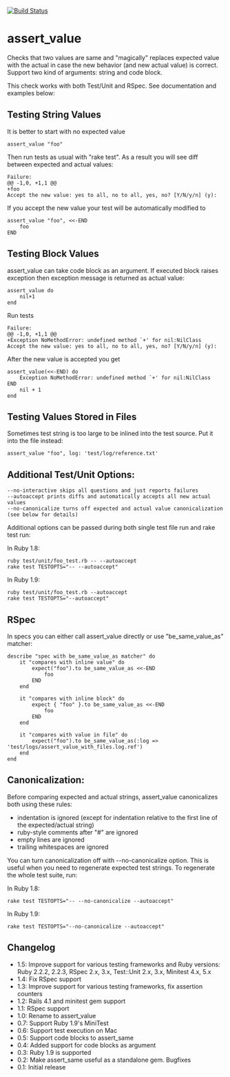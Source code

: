 [![Build Status](https://travis-ci.org/acunote/assert_value.svg?branch=master)](https://travis-ci.org/acunote/assert_value)

# assert_value

Checks that two values are same and "magically" replaces expected value
with the actual in case the new behavior (and new actual value) is correct.
Support two kind of arguments: string and code block.

This check works with both Test/Unit and RSpec. See documentation and examples below:

## Testing String Values

It is better to start with no expected value

    assert_value "foo"

Then run tests as usual with "rake test". As a result you will see
diff between expected and actual values:

    Failure:
    @@ -1,0, +1,1 @@
    +foo
    Accept the new value: yes to all, no to all, yes, no? [Y/N/y/n] (y):

If you accept the new value your test will be automatically modified to

    assert_value "foo", <<-END
        foo
    END

## Testing Block Values

assert_value can take code block as an argument. If executed block raises exception then
exception message is returned as actual value:

    assert_value do
        nil+1
    end

Run tests

    Failure:
    @@ -1,0, +1,1 @@
    +Exception NoMethodError: undefined method `+' for nil:NilClass
    Accept the new value: yes to all, no to all, yes, no? [Y/N/y/n] (y): 

After the new value is accepted you get

    assert_value(<<-END) do
        Exception NoMethodError: undefined method `+' for nil:NilClass
    END
        nil + 1
    end

## Testing Values Stored in Files

Sometimes test string is too large to be inlined into the test source. Put it into the file instead:

    assert_value "foo", log: 'test/log/reference.txt'

## Additional Test/Unit Options:

    --no-interactive skips all questions and just reports failures
    --autoaccept prints diffs and automatically accepts all new actual values
    --no-canonicalize turns off expected and actual value canonicalization (see below for details)

Additional options can be passed during both single test file run and rake test run:

In Ruby 1.8:

    ruby test/unit/foo_test.rb -- --autoaccept
    rake test TESTOPTS="-- --autoaccept"

In Ruby 1.9:

    ruby test/unit/foo_test.rb --autoaccept
    rake test TESTOPTS="--autoaccept"

## RSpec

In specs you can either call assert_value directly or use "be_same_value_as" matcher:

    describe "spec with be_same_value_as matcher" do
        it "compares with inline value" do
            expect("foo").to be_same_value_as <<-END
                foo
            END
        end

        it "compares with inline block" do
            expect { "foo" }.to be_same_value_as <<-END
                foo
            END
        end

        it "compares with value in file" do
            expect("foo").to be_same_value_as(:log => 'test/logs/assert_value_with_files.log.ref')
        end
    end


## Canonicalization:

Before comparing expected and actual strings, assert_value canonicalizes both using these rules:

- indentation is ignored (except for indentation  relative to the first line of the expected/actual string)
- ruby-style comments after "#" are ignored
- empty lines are ignored
- trailing whitespaces are ignored

You can turn canonicalization off with --no-canonicalize option. This is useful
when you need to regenerate expected test strings.
To regenerate the whole test suite, run:

In Ruby 1.8:

    rake test TESTOPTS="-- --no-canonicalize --autoaccept"

In Ruby 1.9:

    rake test TESTOPTS="--no-canonicalize --autoaccept"


## Changelog

- 1.5: Improve support for various testing frameworks and Ruby versions:
       Ruby 2.2.2, 2.2.3, RSpec 2.x, 3.x, Test::Unit 2.x, 3.x, Minitest 4.x, 5.x
- 1.4: Fix RSpec support
- 1.3: Improve support for various testing frameworks, fix assertion counters
- 1.2: Rails 4.1 and minitest gem support
- 1.1: RSpec support
- 1.0: Rename to assert_value
- 0.7: Support Ruby 1.9's MiniTest
- 0.6: Support test execution on Mac
- 0.5: Support code blocks to assert_same
- 0.4: Added support for code blocks as argument
- 0.3: Ruby 1.9 is supported
- 0.2: Make assert_same useful as a standalone gem. Bugfixes
- 0.1: Initial release
